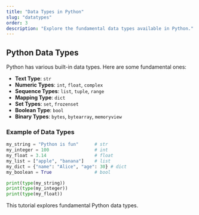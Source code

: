 ```yaml
---
title: "Data Types in Python"
slug: "datatypes"
order: 3
description: "Explore the fundamental data types available in Python."
---
```


## Python Data Types

Python has various built-in data types. Here are some fundamental ones:

- **Text Type**: `str`
- **Numeric Types**: `int`, `float`, `complex`
- **Sequence Types**: `list`, `tuple`, `range`
- **Mapping Type**: `dict`
- **Set Types**: `set`, `frozenset`
- **Boolean Type**: `bool`
- **Binary Types**: `bytes`, `bytearray`, `memoryview`

### Example of Data Types

```python
my_string = "Python is fun"      # str
my_integer = 100                 # int
my_float = 3.14                  # float
my_list = ["apple", "banana"]    # list
my_dict = {"name": "Alice", "age": 30} # dict
my_boolean = True                # bool

print(type(my_string))
print(type(my_integer))
print(type(my_float))
```

This tutorial explores fundamental Python data types.
